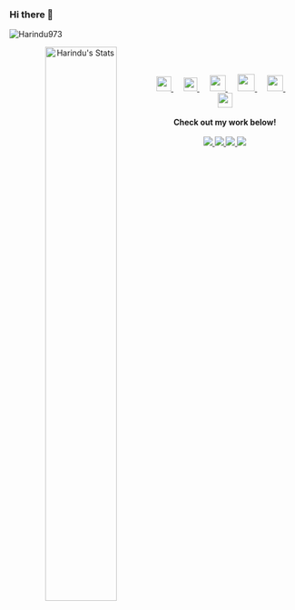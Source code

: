 ### Hi there 👋
<p align="left"> <img src="https://komarev.com/ghpvc/?username=Harindu973&color=brightgreen" alt="Harindu973" /> </p>

<p align="center">
  <a href="https://github.com/puf17640" class="rich-diff-level-one">
    <img align="left" width="50%" src="https://github-readme-stats.vercel.app/api?username=Harindu973&title_color=333&text_color=777" alt="Harindu's Stats" >
  </a>
</p>
<br /><br />
<p align="center">
  <a href="https://www.linkedin.com/in/harindu-lakshan-029343163">
    <img src="https://img.icons8.com/ios-filled/256/000000/linkedin.svg" width="26px"/>
  </a>
  &emsp;
  <a href="https://dev.to/puf17640">
    <img src="https://camo.githubusercontent.com/6bc5e62e0bf5e21ab8054b731540529bbc8e01b3/68747470733a2f2f6432666c746978307632653073622e636c6f756466726f6e742e6e65742f6465762d62616467652e737667" width="24px"/>
  </a>
  &emsp;
  <a href= "https://www.instagram.com/harindu973/">
    <img src="https://img.icons8.com/ios-glyphs/256/000000/instagram-new.svg" width="28px"/>
  </a>
  &emsp;
  <a href="https://buymeacoffee.com/puf17640">
    <img src="https://img.icons8.com/ios-glyphs/256/000000/facebook.png" width="30px"/>
  </a> 
  &emsp;
  <a href="https://pufler.dev">
    <img src="https://img.icons8.com/material/256/000000/globe--v1.png" width="28px"/>
  </a>
  &emsp;
  <a href="https://linkedin.com/in/julianpufler">
    <img src="https://img.icons8.com/ios-filled/256/000000/linkedin.svg" width="26px"/>
  </a>
  <br><br>
  <strong>Check out my work below!</strong>
  <br><br>
  <a href="https://badges.pufler.dev">
    <img src="https://badges.pufler.dev/visits/harindu973/harindu973?style=flat-square&color=black&logo=github">
  </a>
  <a href="https://badges.pufler.dev">
    <img src="https://badges.pufler.dev/years/harindu973?style=flat-square&color=black&logo=github">
  </a>
  <a href="https://badges.pufler.dev">
    <img src="https://badges.pufler.dev/repos/harindu973?style=flat-square&color=black&logo=github">
  </a>
  <a href="https://badges.pufler.dev">
    <img src="https://badges.pufler.dev/commits/monthly/harindu973?style=flat-square&color=black&logo=github">
  </a>
</p>


 
